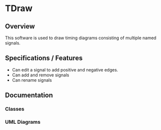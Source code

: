 # TDraw
## Overview
This software is used to draw timing diagrams consisting of multiple named signals.

## Specifications / Features
* Can edit a signal to add positive and negative edges.
* Can add and remove signals
* Can rename signals

## Documentation
### Classes

### UML Diagrams
